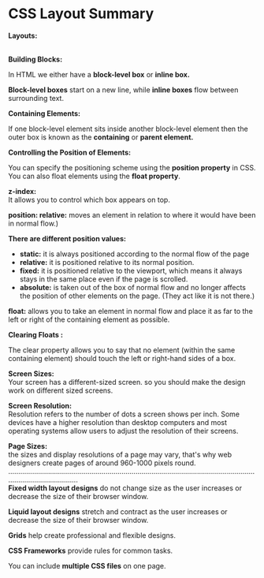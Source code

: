 # CSS Layout Summary 

**Layouts:** <br> <br>

**Building Blocks:** <br> 

In HTML we either have a **block-level box** or **inline box.** <br>

**Block-level boxes** start on a new line, while **inline boxes** flow between surrounding text.  <br>

**Containing Elements:** <br>

If one block-level element sits inside another block-level element then the outer box is known as the **containing** or **parent element.** <br>

**Controlling the Position of Elements:** <br>

You can specify the positioning scheme using the **position property** in CSS. You can also float elements using the **float property**. <br>
 
**z-index:** <br>
It allows you to control which box appears on top. <br>

**position: relative:**  moves an element in relation to where it would have been in normal flow.) <br>

**There are different position values:** <br>

- **static:** it is always positioned according to the normal flow of the page
- **relative:** it is positioned relative to its normal position.
- **fixed:** it is positioned relative to the viewport, which means it always stays in the same place even if the page is scrolled.
- **absolute:**  is taken out of the box of normal flow and no longer affects the position of other elements on the page. (They act like it is not there.)
 
**float:** allows you to take an element in normal flow and place it as far to the left or right of the containing element as possible. <br>

**Clearing Floats :** <br>

The clear property allows you to say that no element (within the same containing element) should touch the left or right-hand sides of a box. <br>

**Screen Sizes:** <br>
Your screen has a different-sized screen. so you should make the design work on different sized screens. <br>

**Screen Resolution:** <br>
Resolution refers to the number of dots a screen shows per inch. Some devices have a higher resolution than desktop computers and most operating systems allow users to adjust the resolution of their screens. <br>

**Page Sizes:** <br>
the sizes and display resolutions of a page may vary, that's why web designers create pages of around 960-1000 pixels round. <br>
............................................................................................................................................................... <br>
**Fixed width layout designs** do not change size as the user increases or decrease the size of their browser window. <br>

**Liquid layout designs** stretch and contract as the user increases or decrease the size of their browser window. <br>

**Grids** help create professional and flexible designs. <br>

**CSS Frameworks** provide rules for common tasks. <br>

You can include **multiple CSS files** on one page. <br>

